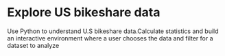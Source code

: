 # Explore US bikeshare data
 Use Python to understand U.S bikeshare data.Calculate statistics and build an interactive environment where a user chooses the data and filter for a dataset to analyze
